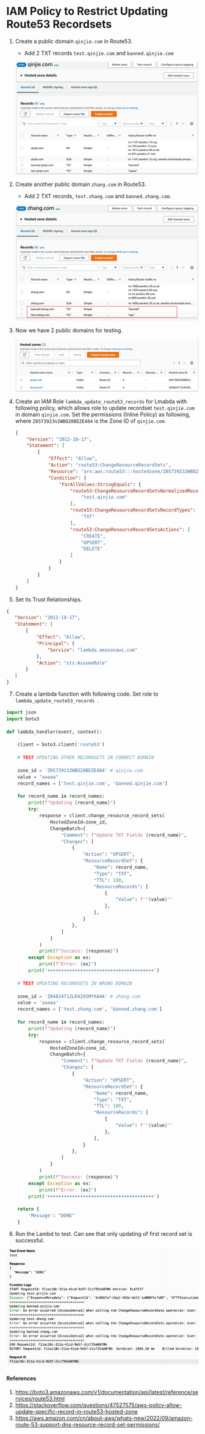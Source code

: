 # IAM Policy to Restrict Updating Route53 Recordsets



1. Create a public domain `qinjie.com` in Route53.
   * Add 2 TXT records `test.qinjie.com` and `banned.qinjie.com`

   ![image-20230214132849351](./IAM%20Policy%20to%20Restrict%20Updating%20Route53%20Recordsets.assets/image-20230214132849351.png)

2. Create another public domain `zhang.com` in Route53.

   * Add 2 TXT records, `test.zhang.com` and `banned.zhang.com`.

   ![image-20230214132912533](./IAM%20Policy%20to%20Restrict%20Updating%20Route53%20Recordsets.assets/image-20230214132912533.png)

3. Now we have 2 public domains for testing.

   ![image-20230214132936283](./IAM%20Policy%20to%20Restrict%20Updating%20Route53%20Recordsets.assets/image-20230214132936283.png)

   

4. Create an IAM Role `lambda_update_route53_records` for Lmabda with following policy, which allows role to update recordset `test.qinjie.com` in domain `qinjie.com`. Set the permissions (Inline Policy) as following, where `Z0573923n2WBO20BEZE484` is the Zone ID of `qinjie.com`.

     ```json
     {
         "Version": "2012-10-17",
         "Statement": [
             {
                 "Effect": "Allow",
                 "Action": "route53:ChangeResourceRecordSets",
                 "Resource": "arn:aws:route53:::hostedzone/Z05739232WBO20BEZE484",
                 "Condition": {
                     "ForAllValues:StringEquals": {
                         "route53:ChangeResourceRecordSetsNormalizedRecordNames": [
                             "test.qinjie.com"
                         ],
                         "route53:ChangeResourceRecordSetsRecordTypes": [
                             "TXT"
                         ],
                         "route53:ChangeResourceRecordSetsActions": [
                             "CREATE",
                             "UPSERT",
                             "DELETE"
                         ]
                     }
                 }
             }
         ]
     }
     ```

6. Set its Trust Relationships.

```json
{
   "Version": "2012-10-17",
   "Statement": [
       {
           "Effect": "Allow",
           "Principal": {
               "Service": "lambda.amazonaws.com"
           },
           "Action": "sts:AssumeRole"
       }
   ]
}
```

7. Create a lambda function with following code. Set role to `lambda_update_route53_records `.

```python
import json
import boto3

def lambda_handler(event, context):

    client = boto3.client('route53')

    # TEST UPDATING OTHER RECORDSETS IN CORRECT DOMAIN

    zone_id = 'Z05739232WBO20BEZE484' # qinjie.com
    value = "aaaaa"
    record_names = ['test.qinjie.com', 'banned.qinjie.com']

    for record_name in record_names:
        print(f"Updating {record_name}")
        try:
            response = client.change_resource_record_sets(
                HostedZoneId=zone_id,
                ChangeBatch={
                    "Comment": f"Update TXT Fields {record_name}",
                    "Changes": [
                        {
                            "Action": "UPSERT",
                            "ResourceRecordSet": {
                                "Name": record_name,
                                "Type": "TXT",
                                "TTL": 180,
                                "ResourceRecords": [
                                    {
                                        "Value": f'"{value}"'
                                    },
                                ],
                            }
                        },
                    ]
                }
            )
            print(f"Success: {response}")
        except Exception as ex:
            print(f"Error: {ex}")
        print('+++++++++++++++++++++++++++++++++++++++')
    
    # TEST UPDATING RECORDSETS IN WRONG DOMAIN

    zone_id = 'Z04824712LR428SMYXA4A' # zhang.com
    value = 'aaaaa'
    record_names = ['test.zhang.com', 'banned.zhang.com']
    
    for record_name in record_names:
        print(f"Updating {record_name}")
        try:
            response = client.change_resource_record_sets(
                HostedZoneId=zone_id,
                ChangeBatch={
                    "Comment": f"Update TXT Fields {record_name}",
                    "Changes": [
                        {
                            "Action": "UPSERT",
                            "ResourceRecordSet": {
                                "Name": record_name,
                                "Type": "TXT",
                                "TTL": 180,
                                "ResourceRecords": [
                                    {
                                        "Value": f'"{value}"'
                                    },
                                ],
                            }
                        },
                    ]
                }
            )
            print(f"Success: {response}")
        except Exception as ex:
            print(f"Error: {ex}")
        print('+++++++++++++++++++++++++++++++++++++++')

    return {
        'Message': "DONE"
    }

```



8. Run the Lambd to test. Can see that only updating of first record set is successful. 

![image-20230214133509350](./IAM%20Policy%20to%20Restrict%20Updating%20Route53%20Recordsets.assets/image-20230214133509350.png)



#### References

1. https://boto3.amazonaws.com/v1/documentation/api/latest/reference/services/route53.html
2. https://stackoverflow.com/questions/47527575/aws-policy-allow-update-specific-record-in-route53-hosted-zone
3. https://aws.amazon.com/cn/about-aws/whats-new/2022/09/amazon-route-53-support-dns-resource-record-set-permissions/





